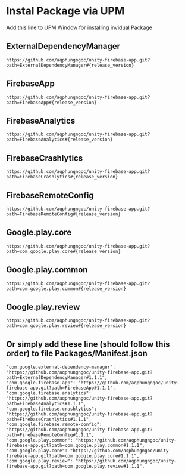 # Instal Package via UPM

Add this line to UPM Window for installing invidual Package

## ExternalDependencyManager

	https://github.com/aqphungngoc/unity-firebase-app.git?path=ExternalDependencyManager#{release_version}

## FirebaseApp

	https://github.com/aqphungngoc/unity-firebase-app.git?path=FirebaseApp#{release_version}

## FirebaseAnalytics

	https://github.com/aqphungngoc/unity-firebase-app.git?path=FirebaseAnalytics#{release_version}

## FirebaseCrashlytics

	https://github.com/aqphungngoc/unity-firebase-app.git?path=FirebaseCrashlytics#{release_version}

## FirebaseRemoteConfig

	https://github.com/aqphungngoc/unity-firebase-app.git?path=FirebaseRemoteConfig#{release_version}
 
## Google.play.core

	https://github.com/aqphungngoc/unity-firebase-app.git?path=com.google.play.core#{release_version}

## Google.play.common

	https://github.com/aqphungngoc/unity-firebase-app.git?path=com.google.play.common#{release_version}

## Google.play.review

	https://github.com/aqphungngoc/unity-firebase-app.git?path=com.google.play.review#{release_version}

## Or simply add these line (should follow this order) to file Packages/Manifest.json

    "com.google.external-dependency-manager": "https://github.com/aqphungngoc/unity-firebase-app.git?path=ExternalDependencyManager#1.1.1",
    "com.google.firebase.app": "https://github.com/aqphungngoc/unity-firebase-app.git?path=FirebaseApp#1.1.1",
    "com.google.firebase.analytics": "https://github.com/aqphungngoc/unity-firebase-app.git?path=FirebaseAnalytics#1.1.1",
    "com.google.firebase.crashlytics": "https://github.com/aqphungngoc/unity-firebase-app.git?path=FirebaseCrashlytics#1.1.1",
    "com.google.firebase.remote-config": "https://github.com/aqphungngoc/unity-firebase-app.git?path=FirebaseRemoteConfig#1.1.1",
    "com.google.play.common": "https://github.com/aqphungngoc/unity-firebase-app.git?path=com.google.play.common#1.1.1",
    "com.google.play.core": "https://github.com/aqphungngoc/unity-firebase-app.git?path=com.google.play.core#1.1.1",
    "com.google.play.review": "https://github.com/aqphungngoc/unity-firebase-app.git?path=com.google.play.review#1.1.1",
